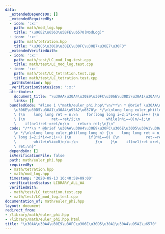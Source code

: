 ```yaml
---
data:
  _extendedDependsOn: []
  _extendedRequiredBy:
  - icon: ':x:'
    path: math/mod_log.hpp
    title: "\u96E2\u6563\u5BFE\u6570(ModLog)"
  - icon: ':x:'
    path: math/tetration.hpp
    title: "\u30C6\u30C8\u30EC\u30FC\u30B7\u30E7\u30F3"
  _extendedVerifiedWith:
  - icon: ':x:'
    path: math/test/LC_mod_log.test.cpp
    title: math/test/LC_mod_log.test.cpp
  - icon: ':x:'
    path: math/test/LC_tetration.test.cpp
    title: math/test/LC_tetration.test.cpp
  _pathExtension: hpp
  _verificationStatusIcon: ':x:'
  attributes:
    document_title: "\u30AA\u30A4\u30E9\u30FC\u306E\u30D5\u30A1\u30A4\u95A2\u6570"
    links: []
  bundledCode: "#line 1 \"math/euler_phi.hpp\"\n/**\n * @brief \u30AA\u30A4\u30E9\u30FC\
    \u306E\u30D5\u30A1\u30A4\u95A2\u6570\n */\n\nlong long euler_phi(long long n)\
    \ {\n    long long ret = n;\n    for(long long i=2;i*i<=n;i++) {\n        if(n%i==0)\
    \ {\n            ret-=ret/i;\n            while(n%i==0)n/=i;\n        }\n    }\n\
    \    if(n>1)ret-=ret/n;\n    return ret;\n}\n"
  code: "/**\n * @brief \u30AA\u30A4\u30E9\u30FC\u306E\u30D5\u30A1\u30A4\u95A2\u6570\
    \n */\n\nlong long euler_phi(long long n) {\n    long long ret = n;\n    for(long\
    \ long i=2;i*i<=n;i++) {\n        if(n%i==0) {\n            ret-=ret/i;\n    \
    \        while(n%i==0)n/=i;\n        }\n    }\n    if(n>1)ret-=ret/n;\n    return\
    \ ret;\n}"
  dependsOn: []
  isVerificationFile: false
  path: math/euler_phi.hpp
  requiredBy:
  - math/tetration.hpp
  - math/mod_log.hpp
  timestamp: '2020-09-13 16:40:58+09:00'
  verificationStatus: LIBRARY_ALL_WA
  verifiedWith:
  - math/test/LC_tetration.test.cpp
  - math/test/LC_mod_log.test.cpp
documentation_of: math/euler_phi.hpp
layout: document
redirect_from:
- /library/math/euler_phi.hpp
- /library/math/euler_phi.hpp.html
title: "\u30AA\u30A4\u30E9\u30FC\u306E\u30D5\u30A1\u30A4\u95A2\u6570"
---
```

